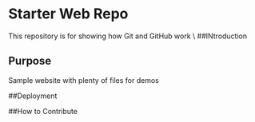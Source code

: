 # Starter Web Repo

This repository is for showing how Git and GitHub work
\\
##INtroduction 

## Purpose

Sample website with plenty of files for demos

##Deployment

##How to Contribute
